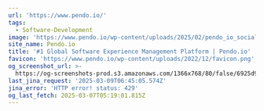 ```yaml
---
url: 'https://www.pendo.io/'
tags:
  - Software-Development
image: 'https://www.pendo.io/wp-content/uploads/2025/02/pendo_io_social_card.png'
site_name: Pendo.io
title: '#1 Global Software Experience Management Platform | Pendo.io'
favicon: 'https://www.pendo.io/wp-content/uploads/2022/12/favicon.png'
og_screenshot_url: >-
  https://og-screenshots-prod.s3.amazonaws.com/1366x768/80/false/6925d993248807603dc2ccddf9c93a4b941881ce6f4ded7dc4bdf6cbd477bb1c.jpeg
last_jina_request: '2025-03-09T06:45:05.574Z'
jina_error: 'HTTP error! status: 429'
og_last_fetch: 2025-03-07T05:19:01.815Z
---
```



